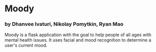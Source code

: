 # Moody
### by Dhanvee Ivaturi, Nikolay Pomytkin, Ryan Mao

Moody is a flask application with the goal to help people of all ages with mental health issues.
It uses facial and mood recognition to determine a user's current mood.
